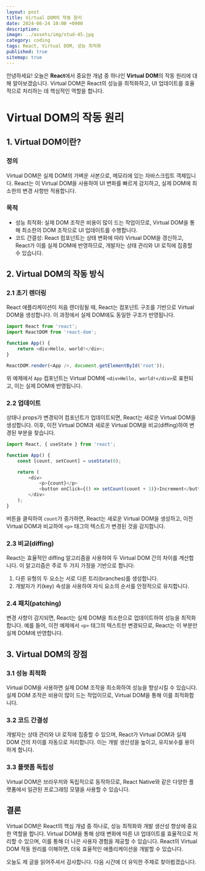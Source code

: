 ```yaml
---
layout: post
title: Virtual DOM의 작동 원리
date: 2024-06-24 10:00 +0900
description: 
image: ../assets/img/stud-45.jpg
category: coding
tags: React, Virtual DOM, 성능 최적화
published: true
sitemap: true
---
```


안녕하세요! 오늘은 **React**에서 중요한 개념 중 하나인 **Virtual DOM**의 작동 원리에 대해 알아보겠습니다. Virtual DOM은 React의 성능을 최적화하고, UI 업데이트를 효율적으로 처리하는 데 핵심적인 역할을 합니다.

# Virtual DOM의 작동 원리

## 1. Virtual DOM이란?

### 정의

Virtual DOM은 실제 DOM의 가벼운 사본으로, 메모리에 있는 자바스크립트 객체입니다. React는 이 Virtual DOM을 사용하여 UI 변화를 빠르게 감지하고, 실제 DOM에 최소한의 변경 사항만 적용합니다.

### 목적

- 성능 최적화: 실제 DOM 조작은 비용이 많이 드는 작업이므로, Virtual DOM을 통해 최소한의 DOM 조작으로 UI 업데이트를 수행합니다.
- 코드 간결성: React 컴포넌트는 상태 변화에 따라 Virtual DOM을 갱신하고, React가 이를 실제 DOM에 반영하므로, 개발자는 상태 관리와 UI 로직에 집중할 수 있습니다.

## 2. Virtual DOM의 작동 방식

### 2.1 초기 렌더링

React 애플리케이션이 처음 렌더링될 때, React는 컴포넌트 구조를 기반으로 Virtual DOM을 생성합니다. 이 과정에서 실제 DOM에도 동일한 구조가 반영됩니다.

```javascript
import React from 'react';
import ReactDOM from 'react-dom';

function App() {
    return <div>Hello, world!</div>;
}

ReactDOM.render(<App />, document.getElementById('root'));
```

위 예제에서 `App` 컴포넌트는 Virtual DOM에 `<div>Hello, world!</div>`로 표현되고, 이는 실제 DOM에 반영됩니다.

### 2.2 업데이트

상태나 props가 변경되어 컴포넌트가 업데이트되면, React는 새로운 Virtual DOM을 생성합니다. 이후, 이전 Virtual DOM과 새로운 Virtual DOM을 비교(diffing)하여 변경된 부분을 찾습니다.

```javascript
import React, { useState } from 'react';

function App() {
    const [count, setCount] = useState(0);

    return (
        <div>
            <p>{count}</p>
            <button onClick={() => setCount(count + 1)}>Increment</button>
        </div>
    );
}
```

버튼을 클릭하여 `count`가 증가하면, React는 새로운 Virtual DOM을 생성하고, 이전 Virtual DOM과 비교하여 `<p>` 태그의 텍스트가 변경된 것을 감지합니다.

### 2.3 비교(diffing)

React는 효율적인 diffing 알고리즘을 사용하여 두 Virtual DOM 간의 차이를 계산합니다. 이 알고리즘은 주로 두 가지 가정을 기반으로 합니다:

1. 다른 유형의 두 요소는 서로 다른 트리(branches)를 생성합니다.
2. 개발자가 키(key) 속성을 사용하여 자식 요소의 순서를 안정적으로 유지합니다.

### 2.4 패치(patching)

변경 사항이 감지되면, React는 실제 DOM을 최소한으로 업데이트하여 성능을 최적화합니다. 예를 들어, 이전 예제에서 `<p>` 태그의 텍스트만 변경되므로, React는 이 부분만 실제 DOM에 반영합니다.

## 3. Virtual DOM의 장점

### 3.1 성능 최적화

Virtual DOM을 사용하면 실제 DOM 조작을 최소화하여 성능을 향상시킬 수 있습니다. 실제 DOM 조작은 비용이 많이 드는 작업이므로, Virtual DOM을 통해 이를 최적화합니다.

### 3.2 코드 간결성

개발자는 상태 관리와 UI 로직에 집중할 수 있으며, React가 Virtual DOM과 실제 DOM 간의 차이를 자동으로 처리합니다. 이는 개발 생산성을 높이고, 유지보수를 용이하게 합니다.

### 3.3 플랫폼 독립성

Virtual DOM은 브라우저와 독립적으로 동작하므로, React Native와 같은 다양한 플랫폼에서 일관된 프로그래밍 모델을 사용할 수 있습니다.

## 결론

Virtual DOM은 React의 핵심 개념 중 하나로, 성능 최적화와 개발 생산성 향상에 중요한 역할을 합니다. Virtual DOM을 통해 상태 변화에 따른 UI 업데이트를 효율적으로 처리할 수 있으며, 이를 통해 더 나은 사용자 경험을 제공할 수 있습니다. React의 Virtual DOM 작동 원리를 이해하면, 더욱 효율적인 애플리케이션을 개발할 수 있습니다.

오늘도 제 글을 읽어주셔서 감사합니다. 다음 시간에 더 유익한 주제로 찾아뵙겠습니다.
